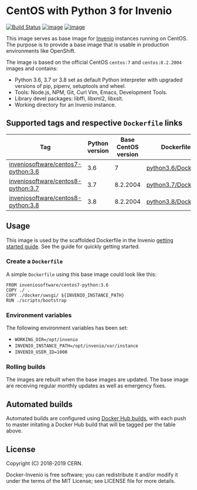 # CentOS with Python 3 for Invenio

[![Build Status](https://github.com/inveniosoftware/docker-invenio/workflows/CI/badge.svg)](https://github.com/inveniosoftware/docker-invenio/actions) [![image](https://img.shields.io/docker/automated/inveniosoftware/centos7-python.svg)](https://hub.docker.com/r/inveniosoftware/centos7-python/) [![image](https://img.shields.io/docker/build/inveniosoftware/centos7-python.svg)](https://hub.docker.com/r/inveniosoftware/centos7-python/builds/)

This image serves as base image for [Invenio](https://github.com/inveniosoftware/invenio) instances running on CentOS.
The purpose is to provide a base image that is usable in production environments like OpenShift.

The image is based on the official CentOS `centos:7` and `centos:8.2.2004` images and contains:

- Python 3.6, 3.7 or 3.8 set as default Python interpreter with upgraded versions of pip, pipenv, setuptools and wheel.
- Tools: Node.js, NPM, Git, Curl Vim, Emacs, Development Tools.
- Library devel packages: libffi, libxml2, libxslt.
- Working directory for an Invenio instance.

## Supported tags and respective ``Dockerfile`` links

| Tag | Python version | Base CentOS version | Dockerfile |
| --- | -------------- | ------------------- | ---------- |
| [inveniosoftware/centos7-python:3.6]( https://hub.docker.com/r/inveniosoftware/centos7-python) | 3.6 | 7        | [python3.6/Dockerfile](https://github.com/inveniosoftware/docker-invenio/blob/master/python3.6/Dockerfile) |
| [inveniosoftware/centos8-python:3.7]( https://hub.docker.com/r/inveniosoftware/centos8-python) | 3.7 | 8.2.2004 | [python3.7/Dockerfile](https://github.com/inveniosoftware/docker-invenio/blob/master/python3.7/Dockerfile) |
| [inveniosoftware/centos8-python:3.8]( https://hub.docker.com/r/inveniosoftware/centos8-python) | 3.8 | 8.2.2004 | [python3.8/Dockerfile](https://github.com/inveniosoftware/docker-invenio/blob/master/python3.8/Dockerfile) |


## Usage

This image is used by the scaffolded Dockerfile in the Invenio [getting started
guide](https://inveniosoftware.org/gettingstarted/). See the guide for quickly getting started.


### Create a ``Dockerfile``

A simple ``Dockerfile`` using this base image could look like this:

```
FROM inveniosoftware/centos7-python:3.6
COPY ./ .
COPY ./docker/uwsgi/ ${INVENIO_INSTANCE_PATH}
RUN ./scripts/bootstrap
```

### Environment variables

The following environment variables has been set:

- ``WORKING_DIR=/opt/invenio``
- ``INVENIO_INSTANCE_PATH=/opt/invenio/var/instance``
- ``INVENIO_USER_ID=1000``

### Rolling builds

The images are rebuilt when the base images are updated.  The base image are receiving regular monthly
updates as well as emergency fixes.

## Automated builds

Automated builds are configured using [Docker Hub builds](https://docs.docker.com/docker-hub/builds/), with each
push to master initating a Docker Hub build that will be tagged per the table above.

## License

Copyright (C) 2018-2019 CERN.

Docker-Invenio is free software; you can redistribute it and/or modify it
under the terms of the MIT License; see LICENSE file for more details.

